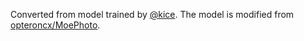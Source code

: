 Converted from model trained by [@kice](https://github.com/kice). The model is modified from [opteroncx/MoePhoto](https://github.com/opteroncx/MoePhoto/blob/f99b12a5cfaac0ecaf2ea1b1c3f1b7374bbab86f/python/models.py#L129-L182).
